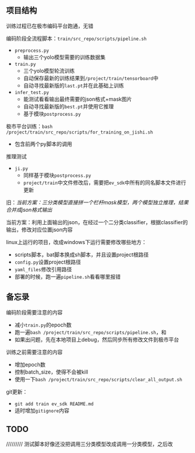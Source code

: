 ## 项目结构

训练过程已在极市编码平台跑通，无错

编码阶段全流程脚本：`train/src_repo/scripts/pipeline.sh`
- `preprocess.py`
  - 输出三个yolo模型需要的训练数据集
- `train.py`
  - 三个yolo模型轮流训练
  - 自动保存最新的训练结果到`/project/train/tensorboard`中
  - 自动寻找最新版的`last.pt`并在此基础上训练
- `infer_test.py`
  - 能测试看看输出最终需要的json格式+mask图片
  - 自动寻找最新版的`best.pt`并使用它推理
  - 基于模块`postprocess.py`

极市平台训练：`bash /project/train/src_repo/scripts/for_training_on_jishi.sh`
- 包含前两个py脚本的调用

推理测试
- `ji.py`
  - 同样基于模块`postprocess.py`
  - `project/train`中文件修改后，需要把`ev_sdk`中所有的同名脚本文件进行更新

旧：*当前方案：三分类模型直接拼一个栏杆mask模型，两个模型独立推理，结果合并成json格式输出*

当前方案：利用上面输出的json，在经过一个二分类classifier，根据classifier的输出，修改对应位置json内容

linux上运行的项目，改成windows下运行需要修改哪些地方：
- scripts脚本，bat脚本换成sh脚本，并且设置project根路径
- `config.py`设置project根路径
- `yaml_files`修改引用路径
- 部署的时候，跑一遍`pipeline.sh`看看哪里报错


## 备忘录

编码阶段需要注意的内容
- 减小`train.py`的epoch数
- 跑一遍`bash /project/train/src_repo/scripts/pipeline.sh`，和
- 如果出问题，先在本地项目上debug，然后同步所有修改文件到极市平台

训练之前需要注意的内容
- 增加epoch数
- 控制batch_size，使得不会被kill
- 使用一下`bash /project/train/src_repo/scripts/clear_all_output.sh`

git更新：
- `git add train ev_sdk README.md`
- 适时增加`gitignore`内容

## TODO
///////// 
测试脚本好像还没把调用三分类模型改成调用一分类模型，之后改
<!-- `python /project/ev_sdk/test.py`用来在编码环境中模拟调用`ji.py`，使用时需要修改二分类模型的引用路径（没有加上自动寻找），并且要注意将涉及到的两个模型的参数选中参与测试环节。 -->